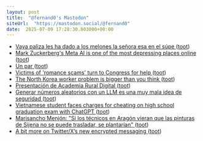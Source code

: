 ```yaml
---
layout: post
title:  "@fernand0's Mastodon"
siteUrl:  "https://mastodon.social/@fernand0"
date:  2025-07-09 17:28:30.803000+00:00
---
```

*  [Vaya paliza les ha dado a los melones la señora esa en el súpe ](https://mastodon.social/@fernand0/114824453213417782) ([toot](https://mastodon.social/@fernand0/114824453213417782))
*  [Mark Zuckerberg's Meta AI is one of the most depressing places online ](https://www.businessinsider.com/mark-zuckerberg-meta-ai-chatbot-discover-feed-depressing-why-2025-) ([toot](https://mastodon.social/@fernand0/114824411156091498))
*  [Un par ](https://avecesunafoto.wordpress.com/2025/07/09/un-par) ([toot](https://mastodon.social/@fernand0/114824409975354543))
*  [Victims of 'romance scams' turn to Congress for help ](https://www.nbcnews.com/politics/congress/victims-romance-scams-turn-congress-help-rcna19705) ([toot](https://mastodon.social/@fernand0/114824224509715003))
*  [The North Korea worker problem is bigger than you think ](https://cyberscoop.com/north-korea-technical-workers-full-time-jobs) ([toot](https://mastodon.social/@fernand0/114823960432824027))
*  [Presentación de Academia Rural Digital   ](https://ceoearagon.es/evento/presentacion-de-academia-rural-digital/) ([toot](https://mastodon.social/@fernand0/114823782968718304))
*  [Generar números aleatorios con un LLM es una muy mala idea de seguridad ](https://www.elladodelmal.com/2025/07/generar-numeros-aleatorios-con-un-llm.htm) ([toot](https://mastodon.social/@fernand0/114823072751255544))
*  [Vietnamese student faces charges for cheating on high school graduation exam with ChatGPT ](https://e.vnexpress.net/news/news/education/vietnamese-student-faces-charges-for-cheating-on-high-school-graduation-exam-with-chatgpt-4907386.htm) ([toot](https://mastodon.social/@fernand0/114822843236241125))
*  [Marisancho Menjón: "Si los técnicos en Aragón vieran que las pinturas de Sijena no se puede trasladar, se plantarían" ](https://www.eldiario.es/aragon/cultura/marisancho-menjon-si-tecnicos-aragon-vieran-pinturas-sijena-no-trasladar-plantarian_1_12427655.htm) ([toot](https://mastodon.social/@fernand0/114822473553754679))
*  [A bit more on Twitter/X’s new encrypted messaging ](https://blog.cryptographyengineering.com/2025/06/09/a-bit-more-on-twitter-xs-new-encrypted-messaging) ([toot](https://mastodon.social/@fernand0/114822401547482411))
